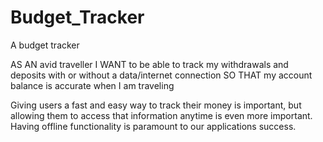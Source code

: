 # Budget_Tracker
A budget tracker

AS AN avid traveller
I WANT to be able to track my withdrawals and deposits with or without a data/internet connection
SO THAT my account balance is accurate when I am traveling


Giving users a fast and easy way to track their money is important, but allowing them to access that information anytime is even more important. Having offline functionality is paramount to our applications success.